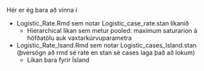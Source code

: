 Hér er ég bara að vinna í 

* Logistic_Rate.Rmd sem notar Logistic_case_rate.stan líkanið
    * Hierarchical líkan sem metur pooled: maximum saturarion á höfðatölu auk vaxtarkúrvuparametra
* Logistic_Rate_Isand.Rmd sem notar Logistic_cases_Island.stan (þversögn að rmd sé rate en stan sé cases laga það að lokum)
    * Líkan bara fyrir Ísland